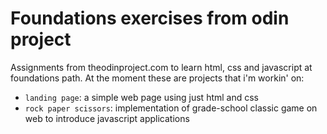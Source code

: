 # Foundations exercises from odin project
Assignments from theodinproject.com to learn html, css and javascript at foundations path. At the moment these are projects that i'm workin' on:
- `landing page`: a simple web page using just html and css
- `rock paper scissors`: implementation of grade-school classic game on web to introduce javascript applications
